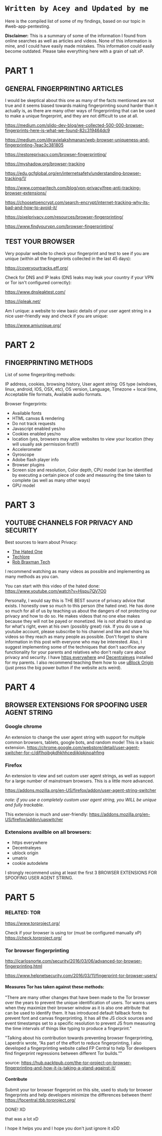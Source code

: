 # `Written by Acey and Updated by me`

Here is the compiled list of some of my findings, based on our topic in #web-app-pentesting.

**Disclaimer:**
This is a summary of some of the information I found from online searches as well as articles and videos. None of this information is mine, and I could have easily made mistakes. This information could easily become outdated.
Please take everything here with a grain of salt xP.

# PART 1

## GENERAL FINGERPRINTING ARTICLES

I would be skeptical about this one as many of the facts mentioned are not true and it seems biased towards making fingerprinting sound harder than it actually is, as there are many other ways of fingerprinting that can be used to make a unique fingerprint, and they are not difficult to use at all. 

https://medium.com/slido-dev-blog/we-collected-500-000-browser-fingerprints-here-is-what-we-found-82c319464dc9

https://medium.com/@ravielakshmanan/web-browser-uniqueness-and-fingerprinting-7eac3c381805

https://restoreprivacy.com/browser-fingerprinting/

https://myshadow.org/browser-tracking

https://edu.gcfglobal.org/en/internetsafety/understanding-browser-tracking/1/

https://www.comparitech.com/blog/vpn-privacy/free-anti-tracking-browser-extensions/

https://choosetoencrypt.com/search-encrypt/internet-tracking-why-its-bad-and-how-to-avoid-it/

https://pixelprivacy.com/resources/browser-fingerprinting/

https://www.findyourvpn.com/browser-fingerprinting/


## TEST YOUR BROWSER

Very popular website to check your fingerprint and test to see if you are unique (within all the fingerprints collected in the last 45 days):

https://coveryourtracks.eff.org/

Check for DNS and IP leaks (DNS leaks may leak your country if your VPN or Tor isn't configured correctly):

https://www.dnsleaktest.com/

https://ipleak.net/

Am I unique: a website to view basic details of your user agent string in a nice user-friendly way and check if you are unique:

https://www.amiunique.org/

# PART 2

## FINGERPRINTING METHODS

List of some fingerpriting methods:

IP address, cookies, browsing history, User agent string: OS type (windows, linux, android, IOS, OSX, etc), OS version, Language, Timezone + local time, Acceptable file formats, Available audio formats.

Browser fingerprints:

- Available fonts
- HTML canvas & rendering
- Do not track requests
- Javascript enabled yes/no
- Cookies enabled yes/no
- location (yes, browsers may allow websites to view your location (they will usually ask permission first!))
- Accelerometer
- Gyroscope
- Adobe flash player info
- Browser plugins
- Screen size and resolution, Color depth, CPU model (can be identified by executing a certain piece of code and measuring the time taken to complete (as well as many other ways)
- GPU model

# PART 3

## YOUTUBE CHANNELS FOR PRIVACY AND SECURITY

Best sources to learn about Privacy:

- [The Hated One](https://www.youtube.com/channel/UCjr2bPAyPV7t35MvcgT3W8Q)
- [Techlore](https://www.youtube.com/channel/UCs6KfncB4OV6Vug4o_bzijg)
- [Rob Braxman Tech](https://www.youtube.com/c/BraxMe)

I recommend watching as many videos as possible and implementing as many methods as you can.

You can start with this video of the hated done: https://www.youtube.com/watch?v=Hjspu7QV7O0

Personally, I would say this is THE BEST source of privacy advice that exists. I honestly owe so much to this person (the hated one). He has done so much for all of us by teaching us about the dangers of not protecting our privacy and how to do so. He makes videos that no one else makes because they will not be payed or monetized. He is not afraid to stand up for what's right, even at his own (possibly great) risk. If you do use a youtube account, please subscribe to his channel and like and share his videos so they reach as many people as possible. Don't forget to share information in this post with everyone who may be interested. Also, I suggest implementing some of the techniques that don't sacrifice any functionality for your parents and relatives who don't really care about privacy and security. I have [https everywhere](https://www.eff.org/https-everywhere) and [Decentraleyes](https://decentraleyes.org/) installed for my parents. I also recommend teaching them how to use [uBlock Origin](https://github.com/gorhill/uBlock) (just press the big power button if the website acts weird).

# PART 4

## BROWSER EXTENSIONS FOR SPOOFING USER AGENT STRING

### Google chrome

An extension to change the user agent string with support for multiple common browsers, tablets, google bots, and random mode! This is a basic extension. https://chrome.google.com/webstore/detail/user-agent-switcher-for-c/djflhoibgkdhkhhcedjiklpkjnoahfmg


### Firefox

An extension to view and set custom user agent strings, as well as support for a large number of mainstream browsers. This is a little more advanced.

https://addons.mozilla.org/en-US/firefox/addon/user-agent-string-switcher

*note: if you use a completely custom user agent string, you WILL be unique and fully trackable.*

This extension is much and user-friendly: https://addons.mozilla.org/en-US/firefox/addon/uaswitcher

### Extensions availble on all browsers:

- https everywhere
- Decentraleyes
- ublock origin
- umatrix
- cookie autodelete

I strongly recommend using at least the first 3 BROWSER EXTENSIONS FOR SPOOFING USER AGENT STRING.

# PART 5

### RELATED: TOR

https://www.torproject.org/

Check if your browser is using tor (must be configured manually xP) https://check.torproject.org/

### Tor browser fingerprinting

http://jcarlosnorte.com/security/2016/03/06/advanced-tor-browser-fingerprinting.html

https://www.helpnetsecurity.com/2016/03/11/fingerprint-tor-browser-users/

#### Measures Tor has taken against these methods:

"There are many other changes that have been made to the Tor browser over the years to prevent the unique identification of users. Tor warns users when they maximize their browser window as it is also one attribute that can be used to identify them. It has introduced default fallback fonts to prevent font and canvas fingerprinting. It has all the JS clock sources and event timestamps set to a specific resolution to prevent JS from measuring the time intervals of things like typing to produce a fingerprint."

"Talking about his contribution towards preventing browser fingerprinting, Laperdrix wrote, “As part of the effort to reduce fingerprinting, I also developed a fingerprinting website called FP Central to help Tor developers find fingerprint regressions between different Tor builds.”"

source: https://hub.packtpub.com/the-tor-project-on-browser-fingerprinting-and-how-it-is-taking-a-stand-against-it/

#### Contribute

Submit your tor browser fingerprint on this site, used to study tor browser fingerprints and help developers minimize the differences between them! https://fpcentral.tbb.torproject.org/

DONE! XD

that was a lot xD

I hope it helps you and I hope you don't just ignore it xDD
